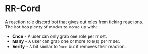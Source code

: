 # RR-Cord
A reaction role discord bot that gives out roles from ticking reactions.\
The bot has plenty of modes to come up with:

* **Once** - A user can only grab one role per rr set.
* **Many** - A user can grab one or more role(s) per rr set.
* **Verify** - A bit similar to `Once` but it removes their reaction.
